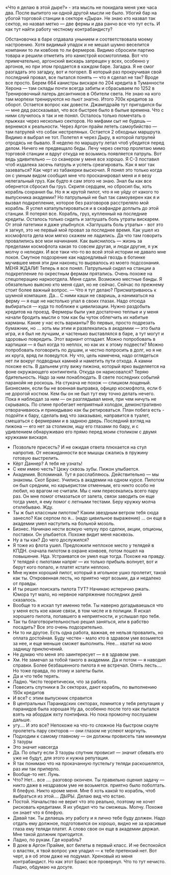 
«Что я делаю в этой дыре?» - эта мысль не покидала меня уже часа два.
После выпитого ни одной другой мысли не было. Убогий бар на убогой торговой станции в секторе «Дыра». Не знаю кто назвал так сектор, но назвал метко — две фермы и два ранчо все что тут есть. И как тут найти работу честному контрабандисту?


Обстановочка в баре отдавала унынием и соответствовала моему настроению. Хотя видимый упадок и не мешал шумно веселится компании то ли ковбоев то ли фермеров. Видимо сбросили партию товара и решили отметить это канистрой космотоплива. Вот что примечательно, аргонский вискарь запрещен у всех, особенно у аргонов, но при этом продается в каждом баре. Загадка. 
Я не смог разгадать это загадку, вот и погорел. 
В который раз прокручивая свой последний провал, все пытался понять — что я сделал не так?
Вроде все просто. Берем 664 канистры вискаря по 204 кредита в Туманности Херона — там склады почти всегда забиты и сбрасываем по 1252 в Тренировочный лагерь десантников в Обители света. Не знаю на кого там морпехи тренируются но пьют знатно. Итого 700к кредитов за оборот. Остается вопрос как довести. Джампдрайв тут пригодился бы — мне дед рассказывал, что все быстрее было в былые времена. Что с ними случилось я так и не понял. Осталось только помечтать о прыжках через несколько секторов. Но мифами сыт не будешь — вернемся к реальности. Через Аргон прайм лететь самоубийство — там патрулей что собак нестреляных.
Остается 2 обходных маршрута. Видимо я выбрал не тот. Полетел я через Дыру, в которой патрулей отродясь не бывало. Я неделю по маршруту летал чтоб убедится перед делом. Ничего не предвещало беды. Лечу через сектор пролетаю мимо торговой станции и вдруг откуда не возьмись появляется патруль. Вот ведь удивительно — со сканером у меня все хорошо. Я С-3 поставил чтоб издалека засечь патруль и успеть среагировать. Как я мог так зазеваться? Как черт из табакерки выскочил. Я понял это только когда он с умным видом сообщил мне что просканировал меня и я везу нелегальный груз. Как будто я сам этого не знаю. Знал бы как все обернется сбросил бы груз. Скрипя сердцем, но сбросил бы, хоть корабль сохранил бы. Но я ж крутой пилот, что я не уйду от какого то выпускника академии? Но патрульный не был так самоуверен как я и вызвал подкрепление, которое без разговоров расстреляло мой корабль. Я успел катапультироваться и в скафандре доплыть до этой станции. Я потерял все. Корабль, груз, купленный на последние кредиты. Осталось только сидеть и заглушать боль утраты вискарем. От этой патетики я даже улыбнулся. «Заглушать боль утраты» - вот это я загнул, это не первый мой провал за последнее время. Как ушел из космофлота дела мои мягко скажем не ладились. Да что там говорить провалились все мои начинания. Как выяснилось — жизнь за пределами космофлота какая то совсем другая, и люди другие, я уж молчу о нелюдях. 
И все таки что-то во всей этой истории не давало мне покоя. Смутное подозрение как надоедливый гвоздь в ботинке мучившее меня эти дни наконец то вырвалось из моего подсознания. МЕНЯ ЖДАЛИ!
Теперь я все понял. Патрульный сидел на станции а подкрепление по окрестным фермам прятались.
Очень похоже на спецоперацию наркоотдела. Меня сдали. Возможно местные банды. Я обязательно выясню кто меня сдал, но не сейчас. Сейчас по прежнему стоит более важный вопрос.
— Что я тут делаю?
Присматриваюсь к шумной компашке. Да… С ними каши не сваришь, а наниматься на ферму — я еще не настолько упал в своих глазах. Надо отсюда выбираться — куда то поближе к цивилизации. Нужно раздобыть кредитов на проезд. Фермеры были уже достаточно теплые и у меня начали бродить мысли о том как бы чуток облегчить их набитые карманы. Какие у нас есть варианты? Во первых, просто подрезать бумажник, но … хоть мы этим и развлекались в академии — это была игра, и я был не лучшим, и частенько выставлялся в баре, а тут могут и здоровью повредить. Этот вариант отпадает. Можно попробовать в картишки — я был когда то неплох, но как их к этому подвести? Можно попробовать поговорить по душам, и честно попросить в долг, но я не их круга, вряд ли поведутся. Ну что, цель намечена, надо оглядеться нет ли вокруг подводных камней и наметить пути отхода. А камни похоже есть. В дальнем углу вижу пижона, который ярко выделяется на фоне окружающего контингента. Откуда он нарисовался? Теряю бдительность. Надо за ним понаблюдать. В свете последних событий паранойя не роскошь. На стукача не похож — слишком лощеный. Бизнесмен, если бы не военная выправка, офицер космофлота, если б не дорогой костюм. Кем бы он не был тут ему точно делать нечего. Пока я наблюдал за ним — он разглядывал меня, при чем ничуть не скрываясь. По спине пробегает неприятный холодок, демонстративно отворачиваюсь и прикидываю как бы ретироваться. План побега есть - подойти к бару, сделать вид что заказываю, направится в туалет, смешаться с фермерами и в заднюю дверь. Последний взгляд на пижона — его нет за столиком, ищу его глазами по бару, и с удивлением обнаруживаю его прямо перед моим столиком с двумя кружками вискаря.
- Позвольте присесть? И не ожидая ответа плюхается на стул напротив.
От неожиданности все мышцы сжались в пружину готовую выстрелить.
- Кёрт Даннер? А тебя не узнать! 
- С кем имею честь? Цежу сквозь зубы.
Пижон улыбается.
- Академия. Вспоминай. 
Тут я расслабляюсь. Действительно — мы знакомы. Скот Бракс.
Учились в академии на одном курсе. Пилотом он был средним, но карьеристом отменным, его никто особо не любил, но врагом не считали. Мы с ним пересекались всего пару раз. Он мне помог отмазаться от залета, связи заводить он еще тогда умел, я ему помог с летными тестами. 
Беру кружку молча отхлебываю. Жду. 
- Ты ж был классным пилотом? Каким звездным ветром тебя сюда занесло?
Как серпом по я… (надо цивильное выражение) … он еще в академии умел наступить на больной мозоль.
- Бизнес. Начинаю нести всякую чепуху про сделки, акции, опционы, поставки.
Он улыбается. Похоже видит меня насквозь.
- Ну а ты как? До чего дослужился?
- Я тоже из флота ушел. Предложили неплохое место у телядей в КПДН. сначала пилотом в охране конвоев, потом пошел на повышение.
Нда. Устраиватся он умел еще тогда. Похоже на правду. У телядей с пилотами напряг — их только прибыль волнует, вот и берут кого попало, и платят кстати неплохо. 
- Мне нужен хороший пилот, который в игольное ушко пролетит, такой как ты.
Откровенная лесть, но приятно черт возьми, да и недалеко от правды.
- И ты решил поискать пилота ТУТ? Начинаю истерично ржать. Юмора тут мало, но нервное напряжение последних дней сказалось.
- Вообще то я искал тут именно тебя. Ты наверно догадываешься что у меня есть кое какие связи, в том числе и в полиции. Я искал хорошего пилота, попавшего в неприятности, и услышал про тебя.
- Так ты благотворительностью решил заняться, или в рабство посадить? Все это очень подозрительно.
- Ни то ни другое. Есть одна работа, важная, ее нельзя провалить, но оплата достойная. Буду честен - мало кто в здравом уме возьмется за нее, и еще меньше сможет выполнить.
Нее… хватит на мою задницу приключений.
- Не думаю что меня это заинтересует — я в здравом уме. 
- Хм. Не замечал за тобой такого в академии. Да и потом — я наводил справки. Более безбашенного пилота я не встречал.
Опять лесть…. Но тоже правда, по этому и залеты были.
- Да и что тебе терять.
- Ладно. Чисто теоретически, что за работа.
- Повесить спутники в 3х секторах, дают корабль, по выполнению 150к кредитов
- И все? с этим выпускник справится
- В центральных Паранидских секторах, помнится у тебя репутация у паранидов была хорошая
Ну да, особенно после того как пытался взять на абордаж яхту понтифика. Но пока промолчу послушаем дальше. 
- угу…. И это все? Непохоже на что-то сложное
На быстром скауте пролететь пару секторов — они глазом не успеют моргнуть.
- Подходим к самому главному — он должны провисеть там минимум 3 тазуры
- Это значит навсегда
- Да. По опыту если 3 тазуры спутник провисит — значит сбивать его уже не будут, для этого и нужна репутация.
- Я так понимаю что на прокачанную пустельгу теляди раскошелятся, раз им так приперло.
- Вообще-то нет. Лунь.
- Что? Нет... все …. разговор окончен. Ты правильно оценил задачу — никто даже в нездравом уме не возьмется. приятно было поболтать.
Я блефую. Никто кроме меня.
Мне б хоть какой то корабль, чтоб выбраться из этой…. ДЫРЫ.
Делаю вид что встаю.
- Постой. Начальство не верит что это реально, поэтому не хочет рисковать кредитами. Я их убедил что ты сможешь.
Молчу.
Похоже он знает что я блефую.
- Давай так. Ты делаешь эту работу и я лично тебе буду должен.
Надо отдать ему должное, подготовился он хорошо, видно не за красивые глаза ему теляди платят. А слово свое он еще в академии держал. Мне такой должник пригодится.
- Ладно, по рукам. Где корабль?
- В доке в Аргон Прайме, вот билеты в первый класс. И не беспокойся о властях, я твой вопрос уже уладил — к тебе претензий нет.
Вот черт, а я об этом даже не подумал. Хреновый из меня контрабандист. Но как этот Бракс все провернул. Что то тут нечисто. Ладно, обдумаю на досуге.


